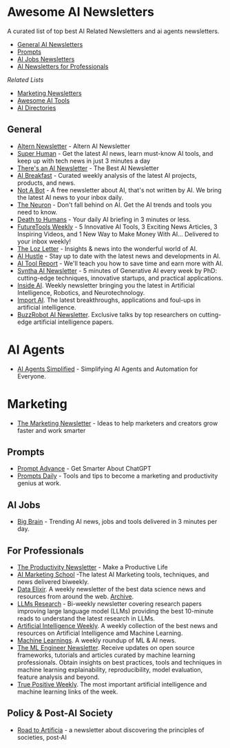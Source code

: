 Awesome AI Newsletters
======================

A curated list of top best AI Related Newsletters and ai agents newsletters.


- [General AI Newsletters](#general)
- [Prompts](#prompts)
- [AI Jobs Newsletters](#ai-jobs)
- [AI Newsletters for Professionals](#for-professionals)


*Related Lists*

- [Marketing Newsletters](https://github.com/marketingtoolslist/awesome-marketing-newsletters)
- [Awesome AI Tools](https://github.com/mahseema/awesome-ai-tools)
- [AI Directories](https://github.com/best-of-ai/ai-directories)



General
--------

- [Altern Newsletter](http://newsletter.altern.ai) - Altern AI Newsletter
- [Super Human](https://www.superhuman.ai/subscribe?ref=altern.ai) - Get the latest AI news, learn must-know AI tools, and keep up with tech news in just 3 minutes a day
- [There's an AI Newsletter](https://newsletter.theresanai.com) - The Best AI Newsletter
- [AI Breakfast](https://aibreakfast.beehiiv.com/?ref=altern.ai) - Curated weekly analysis of the latest AI projects, products, and news.
- [Not A Bot](https://www.notabot.tech/?ref=altern.ai) - A free newsletter about AI, that's not written by AI. We bring the latest AI news to your inbox daily.
- [The Neuron](https://theneurondaily.com/subscribe?ref=altern.ai) - Don't fall behind on AI. Get the AI trends and tools you need to know. 
- [Death to Humans](https://deathtohumans.beehiiv.com/?ref=altern.ai) - Your daily AI briefing in 3 minutes or less.
- [FutureTools Weekly](https://futuretools.beehiiv.com/subscribe?ref=altern.ai) - 5 Innovative AI Tools, 3 Exciting News Articles, 3 Inspiring Videos, and 1 New Way to Make Money With AI... Delivered to your inbox weekly!
- [The Loz Letter](https://www.loz.ai/subscribe?ref=altern.ai) - Insights & news into the wonderful world of AI.
- [AI Hustle](https://aihustle.beehiiv.com/?ref=altern.ai) - Stay up to date with the latest news and developments in AI.
- [AI Tool Report](https://aitoolreport.beehiiv.com/subscribe?ref=altern.ai) - We'll teach you how to save time and earn more with AI. 
- [Syntha AI Newsletter](https://syntha.ai/?ref=altern.ai) - 5 minutes of Generative AI every week by PhD: cutting-edge techniques, innovative startups, and practical applications.
- [Inside AI](https://inside.com/ai?ref=altern.ai). Weekly newsletter bringing you the latest in Artificial Intelligence, Robotics, and Neurotechnology.
- [Import AI](https://twitter.us13.list-manage.com/subscribe?u=67bd06787e84d73db24fb0aa5&id=6c9d98ff2c). The latest breakthroughs, applications and foul-ups in artificial intelligence.
- [BuzzRobot AI Newsletter](https://buzzrobot.substack.com/). Exclusive talks by top researchers on cutting-edge artificial intelligence papers.

AI Agents
==========

- [AI Agents Simplified](https://aiagentssimplified.substack.com/?ref=altern.ai) - Simplifying AI Agents and Automation for Everyone.


Marketing
==========

- [The Marketing Newsletter](http://themarketingnewsletter.org) - Ideas to help marketers and creators grow faster and work smarter


Prompts
--------

- [Prompt Advance](https://promptadvance.club/) - Get Smarter About ChatGPT
- [Prompts Daily](https://www.neatprompts.com/subscribe?ref=altern.ai) - Tools and tips to become a marketing and productivity genius at work.


AI Jobs
--------

- [Big Brain](https://www.bigbraindaily.com/subscribe?ref=altern.ai) - Trending AI news, jobs and tools delivered in 3 minutes per day.


For Professionals
--------

- [The Productivity Newsletter](https://newsletter.productivity.directory) - Make a Productive Life
- [AI Marketing School](https://aimarketingschool.beehiiv.com/?ref=altern.ai) -The latest AI Marketing tools, techniques, and news delivered biweekly.
- [Data Elixir](https://dataelixir.com/?ref=altern.ai). A weekly newsletter of the best data science news and resources from around the web. [Archive](https://dataelixir.com/newsletters/).
- [LLMs Research](https://www.llmsresearch.com/subscribe) - Bi-weekly newsletter covering research papers improving large language model (LLMs) providing the best 10-minute reads to understand the latest research in LLMs.
- [Artificial Intelligence Weekly](http://aiweekly.co/?ref=altern.ai). A weekly collection of the best news and resources on Artificial Intelligence amd Machine Learning.
- [Machine Learnings](http://subscribe.machinelearnings.co/?ref=altern.ai). A weekly roundup of ML & AI news.
- [The ML Engineer Newsletter](https://ethical.institute/mle.html?ref=altern.ai). Receive updates on open source frameworks, tutorials and articles curated by machine learning professionals. Obtain insights on best practices, tools and techniques in machine learning explainability, reproducibility, model evaluation, feature analysis and beyond.
- [True Positive Weekly](https://aiweekly.substack.com/?ref=altern.ai). The most important artificial intelligence and machine learning links of the week.


Policy &amp; Post-AI Society
--------
* [Road to Artificia](http://roadtoartificia.com/?ref=altern.ai) - a newsletter about discovering the principles of societies, post‑AI
